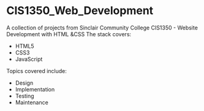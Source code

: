 # CIS1350_Web_Development
A collection of projects from Sinclair Community College CIS1350 - Website Development with HTML &amp;CSS
The stack covers: 
- HTML5
- CSS3
- JavaScript

Topics covered include:
- Design
- Implementation
- Testing
- Maintenance
